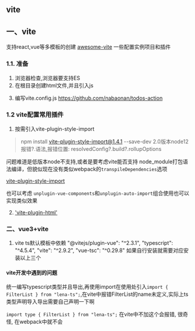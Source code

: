 ## vite
## 一、vite
支持react,vue等多模板的创建
[awesome-vite](https://github.com/vitejs/awesome-vite) 一些配置实例项目和插件
### 1.1. 准备
1. 浏览器检查,浏览器要支持ES
2. 在根目录创建html文件,并且引入js
>   <script type="module" src="/src/main.ts"></script>
3. 编写vite.config.js
https://github.com/nabaonan/todos-action

### 1.2 vite配置常用插件
  1.  按需引入vite-plugin-style-import
  >npm install vite-plugin-style-import@1.4.1  --save-dev
  2.0版本node12报错?.语法,报错位置:
  > resolvedConfig?.build?.rollupOptions
 
  问题难道是低版本node不支持,或者是要考虑vite能否支持 node_module打包语法编译，但貌似现在没有类似webpack的`transpileDependencies`选项
 
 [vite-plugin-style-import](https://www.npmjs.com/package/vite-plugin-style-import)

  也可以考虑  `unplugin-vue-components`和`unplugin-auto-import`组合使用也可以实现类似效果

2. ['vite-plugin-html']()



 ### 二、vue3+vite
 1. vite ts默认模板中依赖
   "@vitejs/plugin-vue": "^2.3.1",
    "typescript": "^4.5.4",
    "vite": "^2.9.2",
    "vue-tsc": "^0.29.8"
   如果自行安装就需要对应安装以上三个

 
 #### vite开发中遇到的问题
 统一编写typescript类型并且导出,再使用import在使用处引入`import { FilterList } from "lena-ts";`,在vite中报错FilterList的name未定义,实际上ts类型声明导入导出需要自己声明一下啊

 `import type { FilterList } from "lena-ts";`
在vite中不加这个会报错, 很奇怪, 在webpack中就不会
